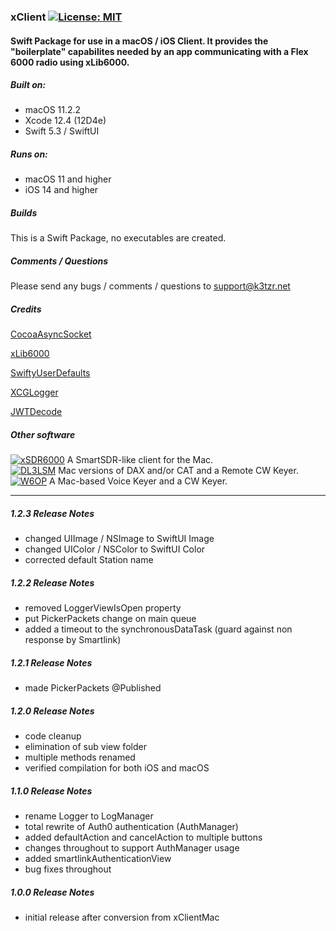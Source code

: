 ### xClient [![License: MIT](https://img.shields.io/badge/License-MIT-yellow.svg)](https://en.wikipedia.org/wiki/MIT_License)

#### Swift Package for use in a macOS / iOS Client. It provides the "boilerplate" capabilites needed by an app communicating with a Flex 6000 radio using xLib6000.

##### Built on:

*  macOS 11.2.2
*  Xcode 12.4 (12D4e)
*  Swift 5.3 / SwiftUI

##### Runs on:
* macOS 11 and higher
* iOS 14 and higher

##### Builds
This is a Swift Package, no executables are created.

##### Comments / Questions
Please send any bugs / comments / questions to support@k3tzr.net

##### Credits
[CocoaAsyncSocket](https://github.com/robbiehanson/CocoaAsyncSocket)

[xLib6000](https://github.com/K3TZR/xLib6000.git)

[SwiftyUserDefaults](https://github.com/sunshinejr/SwiftyUserDefaults.git)

[XCGLogger](https://github.com/DaveWoodCom/XCGLogger.git)

[JWTDecode](https://github.com/auth0/JWTDecode.swift.git)

##### Other software
[![xSDR6000](https://img.shields.io/badge/K3TZR-xSDR6000-informational)]( https://github.com/K3TZR/xSDR6000) A SmartSDR-like client for the Mac.   
[![DL3LSM](https://img.shields.io/badge/DL3LSM-xDAX,_xCAT,_xKey-informational)](https://dl3lsm.blogspot.com) Mac versions of DAX and/or CAT and a Remote CW Keyer.  
[![W6OP](https://img.shields.io/badge/W6OP-xVoiceKeyer,_xCW-informational)](https://w6op.com) A Mac-based Voice Keyer and a CW Keyer.  

---
##### 1.2.3 Release Notes
* changed UIImage / NSImage to SwiftUI Image
* changed UIColor / NSColor to SwiftUI Color
* corrected default Station name

##### 1.2.2 Release Notes
* removed LoggerViewIsOpen property
* put PickerPackets change on main queue
* added a timeout to the synchronousDataTask (guard against non response by Smartlink)

##### 1.2.1 Release Notes
* made PickerPackets @Published

##### 1.2.0 Release Notes
* code cleanup
* elimination of sub view folder
* multiple methods renamed
* verified compilation for both iOS and macOS

##### 1.1.0 Release Notes
* rename Logger to LogManager
* total rewrite of Auth0 authentication (AuthManager)
* added defaultAction and cancelAction to multiple buttons
* changes throughout to support AuthManager usage
* added smartlinkAuthenticationView
* bug fixes throughout

##### 1.0.0 Release Notes
* initial release after conversion from xClientMac
